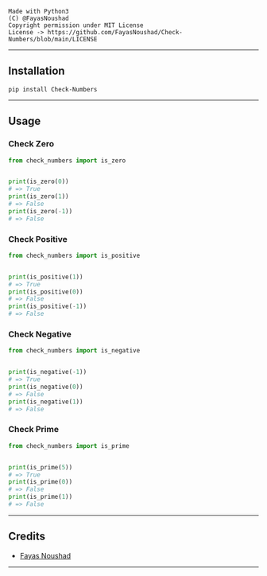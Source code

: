 ```
Made with Python3
(C) @FayasNoushad
Copyright permission under MIT License
License -> https://github.com/FayasNoushad/Check-Numbers/blob/main/LICENSE
```

---

## Installation

```
pip install Check-Numbers
```

---

## Usage

### Check Zero

```py
from check_numbers import is_zero


print(is_zero(0))
# => True
print(is_zero(1))
# => False
print(is_zero(-1))
# => False
```

### Check Positive

```py
from check_numbers import is_positive


print(is_positive(1))
# => True
print(is_positive(0))
# => False
print(is_positive(-1))
# => False
```

### Check Negative

```py
from check_numbers import is_negative


print(is_negative(-1))
# => True
print(is_negative(0))
# => False
print(is_negative(1))
# => False
```

### Check Prime

```py
from check_numbers import is_prime


print(is_prime(5))
# => True
print(is_prime(0))
# => False
print(is_prime(1))
# => False
```

---

## Credits

- [Fayas Noushad](https://github.com/FayasNoushad)

---
